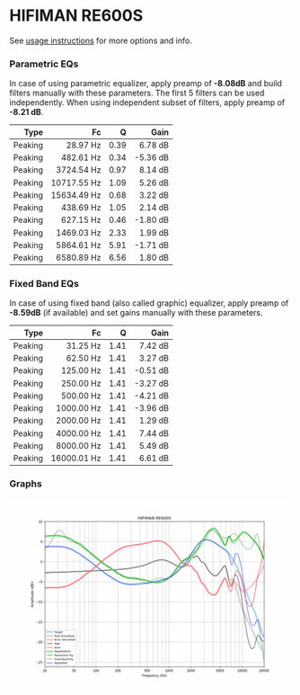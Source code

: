 # HIFIMAN RE600S
See [usage instructions](https://github.com/jaakkopasanen/AutoEq#usage) for more options and info.

### Parametric EQs
In case of using parametric equalizer, apply preamp of **-8.08dB** and build filters manually
with these parameters. The first 5 filters can be used independently.
When using independent subset of filters, apply preamp of **-8.21 dB**.

| Type    | Fc          |    Q | Gain     |
|--------:|------------:|-----:|---------:|
| Peaking | 28.97 Hz    | 0.39 | 6.78 dB  |
| Peaking | 482.61 Hz   | 0.34 | -5.36 dB |
| Peaking | 3724.54 Hz  | 0.97 | 8.14 dB  |
| Peaking | 10717.55 Hz | 1.09 | 5.26 dB  |
| Peaking | 15634.49 Hz | 0.68 | 3.22 dB  |
| Peaking | 438.69 Hz   | 1.05 | 2.14 dB  |
| Peaking | 627.15 Hz   | 0.46 | -1.80 dB |
| Peaking | 1469.03 Hz  | 2.33 | 1.99 dB  |
| Peaking | 5864.61 Hz  | 5.91 | -1.71 dB |
| Peaking | 6580.89 Hz  | 6.56 | 1.80 dB  |

### Fixed Band EQs
In case of using fixed band (also called graphic) equalizer, apply preamp of **-8.59dB**
(if available) and set gains manually with these parameters.

| Type    | Fc          |    Q | Gain     |
|--------:|------------:|-----:|---------:|
| Peaking | 31.25 Hz    | 1.41 | 7.42 dB  |
| Peaking | 62.50 Hz    | 1.41 | 3.27 dB  |
| Peaking | 125.00 Hz   | 1.41 | -0.51 dB |
| Peaking | 250.00 Hz   | 1.41 | -3.27 dB |
| Peaking | 500.00 Hz   | 1.41 | -4.21 dB |
| Peaking | 1000.00 Hz  | 1.41 | -3.96 dB |
| Peaking | 2000.00 Hz  | 1.41 | 1.29 dB  |
| Peaking | 4000.00 Hz  | 1.41 | 7.44 dB  |
| Peaking | 8000.00 Hz  | 1.41 | 5.49 dB  |
| Peaking | 16000.01 Hz | 1.41 | 6.61 dB  |

### Graphs
![](./HIFIMAN%20RE600S.png)